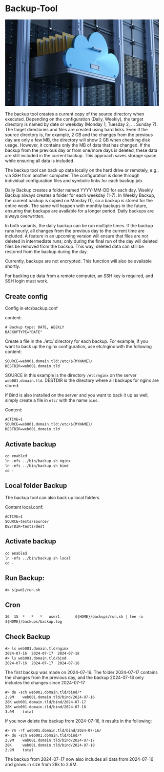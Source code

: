 # Backup-Tool

![Backup-Tool](/docs/images/IMG_9569.webp)

The backup tool creates a current copy of the source directory when executed. Depending on the configuration (Daily, Weekly), the target directory is named by date or weekday (Monday 1, Tuesday 2, ... Sunday 7). The target directories and files are created using hard links. Even if the source directory is, for example, 2 GB and the changes from the previous day are only a few MB, the directory will show 2 GB when checking disk usage. However, it contains only the MB of data that has changed. If the backup from the previous day or from one/more days is deleted, these data are still included in the current backup. This approach saves storage space while ensuring all data is included.

The backup tool can back up data locally on the hard drive or remotely, e.g., via SSH from another computer. The configuration is done through individual configuration files and symbolic links for each backup job.

Daily Backup creates a folder named YYYY-MM-DD for each day. Weekly Backup always creates a folder for each weekday (1-7). In Weekly Backup, the current backup is copied on Monday (1), so a backup is stored for the entire week. The same will happen with monthly backups in the future, ensuring that backups are available for a longer period. Daily backups are always overwritten.

In both variants, the daily backup can be run multiple times. If the backup runs hourly, all changes from the previous day to the current time are included. A feature in an upcoming version will ensure that files are not deleted in intermediate runs; only during the final run of the day will deleted files be removed from the backup. This way, deleted data can still be restored from the backup during the day.

Currently, backups are not encrypted. This function will also be available shortly.

For backing up data from a remote computer, an SSH key is required, and SSH login must work.

## Create config 

Config in etc/backup.conf

content:

    # Backup type: DATE, WEEKLY
    BACKUPTYPE="DATE"

Create a file in the ./etc/ directory for each backup. For example, if you want to back up the nginx configuration, use etc/nginx with the following content:

    SOURCE=web001.domain.tld:/etc/${MYNAME}/
    DESTDIR=web001.domain.tld

SOURCE in this example is the directory `/etc/nginx` on the server `web001.domain.tld`.
DESTDIR is the directory where all backups for nginx are stored.

If Bind is also installed on the server and you want to back it up as well, simply create a file in `etc/` with the name `bind`.

Content: 

    ACTIVE=1
    SOURCE=web001.domain.tld:/etc/${MYNAME}/
    DESTDIR=web001.domain.tld

## Activate backup  

    cd enabled
    ln -nfs ../bin/backup.sh nginx 
    ln -nfs ../bin/backup.sh bind
    cd -

## Local folder Backup

The backup tool can also back up local folders.

Content local.conf:

    ACTIVE=1
    SOURCE=tests/source/
    DESTDIR=tests/dest

## Activate backup  

    cd enabled
    ln -nfs ../bin/backup.sh local 
    cd -

## Run Backup:

    #> $(pwd)/run.sh

## Cron

    36	15	*	*	*	user1		${HOME}/backups/run.sh | tee -a ${HOME}/backups/backup.log


## Check Backup 

    #> ls web001.domain.tld/nginx
    2024-07-16  2024-07-17  2024-07-18
    #> ls web001.domain.tld/bind
    2024-07-16  2024-07-17  2024-07-18

The first backup was made on 2024-07-16. The folder 2024-07-17 contains the changes from the previous day, and the backup 2024-07-18 only includes the changes since 2024-07-17. 

    #> du -sch web001.domain.tld/bind/*
    2.9M	web001.domain.tld/bind/2024-07-16
    28K	web001.domain.tld/bind/2024-07-17
    28K	web001.domain.tld/bind/2024-07-18
    3.0M	total

If you now delete the backup from 2024-07-16, it results in the following:

    #> rm -rf web001.domain.tld/bind/2024-07-16/
    #> du -sch web001.domain.tld/bind/*
    2.9M	web001.domain.tld/bind/2024-07-17
    28K	    web001.domain.tld/bind/2024-07-18
    2.9M	total

The backup from 2024-07-17 now also includes all data from 2024-07-16 and grows in size from 28k to 2.9M.
